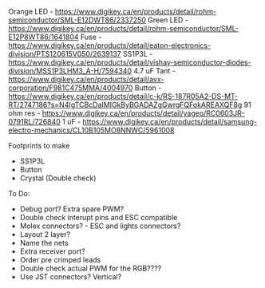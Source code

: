Orange LED - https://www.digikey.ca/en/products/detail/rohm-semiconductor/SML-E12DWT86/2337250
Green LED - https://www.digikey.ca/en/products/detail/rohm-semiconductor/SML-E12P8WT86/1641804
Fuse - https://www.digikey.ca/en/products/detail/eaton-electronics-division/PTS120615V050/2639137
SS1P3L - https://www.digikey.ca/en/products/detail/vishay-semiconductor-diodes-division/MSS1P3LHM3_A-H/7594340
4.7 uF Tant - https://www.digikey.ca/en/products/detail/avx-corporation/F981C475MMA/4004970
Button - https://www.digikey.ca/en/products/detail/c-k/RS-187R05A2-DS-MT-RT/2747186?s=N4IgTCBcDaIMIGkByBGADAZgGwrgFQFokAREAXQF8g
91 ohm res - https://www.digikey.ca/en/products/detail/yageo/RC0603JR-0791RL/726840
1 uF - https://www.digikey.ca/en/products/detail/samsung-electro-mechanics/CL10B105MO8NNWC/5961008


Footprints to make 
- SS1P3L
- Button 
- Crystal (Double check)

To Do:
- Debug port? Extra spare PWM?
- Double check interupt pins and ESC compatible 
- Molex connectors? - ESC and lights connectors?
- Layout 2 layer?
- Name the nets
- Extra receiver port?
- Order pre crimped leads
- Double check actual PWM for the RGB????
- Use JST connectors? Vertical?

